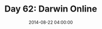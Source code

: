 ---
permalink: /jekyll/update/2014/08/22/day62
redirect_to: http://arounddh.elotroalex.com/jekyll/update/2014/08/22/day62
layout: base_redirect
title:  "Day 62: Darwin Online"
date:   2014-08-22 04:00:00
categories: jekyll update
---